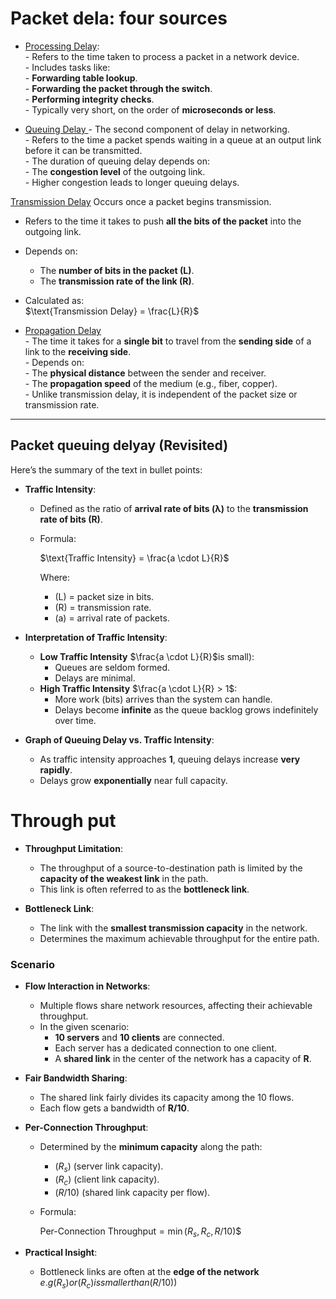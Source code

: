 # Packet dela: four sources



- <u>Processing Delay</u>:  
	  - Refers to the time taken to process a packet in a network device.  
	  - Includes tasks like:  
	    - **Forwarding table lookup**.  
	    - **Forwarding the packet through the switch**.  
	    - **Performing integrity checks**.  
	  - Typically very short, on the order of **microseconds or less**.


- <u>Queuing Delay </u> 
	  - The second component of delay in networking.  
	  - Refers to the time a packet spends waiting in a queue at an output link before it can be transmitted.  
	  - The duration of queuing delay depends on:  
	    - The **congestion level** of the outgoing link.  
	    - Higher congestion leads to longer queuing delays.

 <u>Transmission Delay</u>
   Occurs once a packet begins transmission.  
  - Refers to the time it takes to push **all the bits of the packet** into the outgoing link.  
  - Depends on:  
    - The **number of bits in the packet (L)**.  
    - The **transmission rate of the link (R)**.  
  - Calculated as:  
    $\text{Transmission Delay} = \frac{L}{R}$

- <u>Propagation Delay</u>  
	  - The time it takes for a **single bit** to travel from the **sending side** of a link to the **receiving side**.  
	  - Depends on:  
	    - The **physical distance** between the sender and receiver.  
	    - The **propagation speed** of the medium (e.g., fiber, copper).  
	  - Unlike transmission delay, it is independent of the packet size or transmission rate.

---

## Packet queuing delyay (Revisited)

Here’s the summary of the text in bullet points:

- **Traffic Intensity**:  
  - Defined as the ratio of **arrival rate of bits (λ)** to the **transmission rate of bits (R)**.  
  - Formula:  
    
    $\text{Traffic Intensity} = \frac{a \cdot L}{R}$
     
    Where:  
    - \(L\) = packet size in bits.  
    - \(R\) = transmission rate.  
    - (a) = arrival rate of packets.  

- **Interpretation of Traffic Intensity**:  
  - **Low Traffic Intensity** $\frac{a \cdot L}{R}$is small):  
    - Queues are seldom formed.  
    - Delays are minimal.  
  - **High Traffic Intensity** $\frac{a \cdot L}{R} > 1$:  
    - More work (bits) arrives than the system can handle.  
    - Delays become **infinite** as the queue backlog grows indefinitely over time.  

- **Graph of Queuing Delay vs. Traffic Intensity**:  
  - As traffic intensity approaches **1**, queuing delays increase **very rapidly**.  
  - Delays grow **exponentially** near full capacity.

# Through put



- **Throughput Limitation**:  
  - The throughput of a source-to-destination path is limited by the **capacity of the weakest link** in the path.  
  - This link is often referred to as the **bottleneck link**.  

- **Bottleneck Link**:  
  - The link with the **smallest transmission capacity** in the network.  
  - Determines the maximum achievable throughput for the entire path.

### Scenario 

- **Flow Interaction in Networks**:  
  - Multiple flows share network resources, affecting their achievable throughput.  
  - In the given scenario:  
    - **10 servers** and **10 clients** are connected.  
    - Each server has a dedicated connection to one client.  
    - A **shared link** in the center of the network has a capacity of **R**.  

- **Fair Bandwidth Sharing**:  
  - The shared link fairly divides its capacity among the 10 flows.  
  - Each flow gets a bandwidth of **R/10**.  

- **Per-Connection Throughput**:  
  - Determined by the **minimum capacity** along the path:  
    - $(R_s)$ (server link capacity).  
    - $(R_c)$ (client link capacity).  
    - $(R/10)$ (shared link capacity per flow).  
  - Formula:  
    
    $\text{Per-Connection Throughput} = \min(R_s, R_c, R/10)$$
      

- **Practical Insight**:  
  - Bottleneck links are often at the **edge of the network** $e.g (R_s)  or (R_c) is smaller than (R/10))$  

